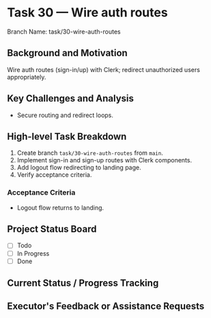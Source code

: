 # Task 30 — Wire auth routes

Branch Name: task/30-wire-auth-routes

## Background and Motivation
Wire auth routes (sign-in/up) with Clerk; redirect unauthorized users appropriately.

## Key Challenges and Analysis
- Secure routing and redirect loops.

## High-level Task Breakdown
1. Create branch `task/30-wire-auth-routes` from `main`.
2. Implement sign-in and sign-up routes with Clerk components.
3. Add logout flow redirecting to landing page.
4. Verify acceptance criteria.

### Acceptance Criteria
- Logout flow returns to landing.

## Project Status Board
- [ ] Todo
- [ ] In Progress
- [ ] Done

## Current Status / Progress Tracking

## Executor's Feedback or Assistance Requests
